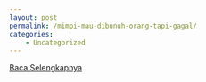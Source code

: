 ```yaml
---
layout: post
permalink: /mimpi-mau-dibunuh-orang-tapi-gagal/
categories:
    - Uncategorized
---
```


[Baca Selengkapnya](/06)